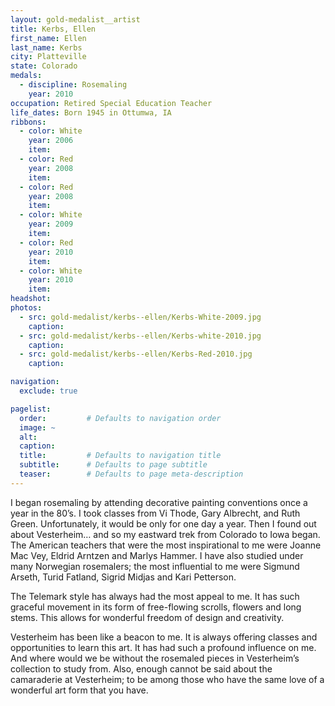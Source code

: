 ```yaml
---
layout: gold-medalist__artist
title: Kerbs, Ellen
first_name: Ellen
last_name: Kerbs
city: Platteville
state: Colorado
medals: 
  - discipline: Rosemaling
    year: 2010
occupation: Retired Special Education Teacher
life_dates: Born 1945 in Ottumwa, IA
ribbons:
  - color: White
    year: 2006
    item:
  - color: Red
    year: 2008
    item:
  - color: Red 
    year: 2008
    item:
  - color: White
    year: 2009 
    item: 
  - color: Red
    year: 2010
    item:
  - color: White 
    year: 2010
    item:
headshot:
photos:
  - src: gold-medalist/kerbs--ellen/Kerbs-White-2009.jpg
    caption:
  - src: gold-medalist/kerbs--ellen/Kerbs-white-2010.jpg
    caption:
  - src: gold-medalist/kerbs--ellen/Kerbs-Red-2010.jpg
    caption:

navigation:
  exclude: true

pagelist:
  order:         # Defaults to navigation order  
  image: ~
  alt:
  caption:
  title:         # Defaults to navigation title
  subtitle:      # Defaults to page subtitle
  teaser:        # Defaults to page meta-description  
---
```


I began rosemaling by attending decorative painting conventions once a year in the 80’s. I took classes from Vi Thode, Gary Albrecht, and Ruth Green. Unfortunately, it would be only for one day a year. Then I found out about Vesterheim… and so my eastward trek from Colorado to Iowa began. The American teachers that were the most inspirational to me were Joanne Mac Vey, Eldrid Arntzen and Marlys Hammer. I have also studied under many Norwegian rosemalers; the most influential to me were Sigmund Arseth, Turid Fatland, Sigrid Midjas and Kari Petterson. 

The Telemark style has always had the most appeal to me. It has such graceful movement in its form of free-flowing scrolls, flowers and long stems. This allows for wonderful freedom of design and creativity.

Vesterheim has been like a beacon to me. It is always offering classes and opportunities to learn this art. It has had such a profound influence on me. And where would we be without the rosemaled pieces in Vesterheim’s collection to study from. Also, enough cannot be said about the camaraderie at Vesterheim; to be among those who have the same love of a wonderful art form that you have.
